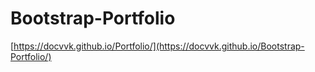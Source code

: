 # Bootstrap-Portfolio

[https://docvvk.github.io/Portfolio/](https://docvvk.github.io/Bootstrap-Portfolio/)
